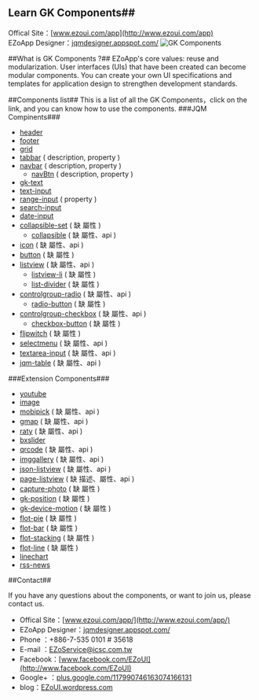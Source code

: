 ## Learn GK Components##
Offical Site：[www.ezoui.com/app](http://www.ezoui.com/app)  
EZoApp Designer：[jqmdesigner.appspot.com/](http://jqmdesigner.appspot.com/)
![GK Components](https://raw.githubusercontent.com/ezoapp/Learn-GK-Components/master/img/banner.jpg)
  
##What is GK Components ?##
EZoApp's core values: reuse and modularization. User interfaces (UIs) that have been created can become modular components. You can create your own UI specifications and templates for application design to strengthen development standards.

##Components list##
This is a list of all the GK Components，click on the link, and you can know how to use the components.
###JQM Compinents###
* [header](https://github.com/ezoapp/Learn-GK-Components/blob/master/docs/GKComponent-header.md)
* [footer](https://github.com/ezoapp/Learn-GK-Components/blob/master/docs/GKComponent-footer.md)
* [grid](https://github.com/ezoapp/Learn-GK-Components/blob/master/docs/GKComponent-grid.md)
* [tabbar](https://github.com/ezoapp/Learn-GK-Components/blob/master/docs/GKComponent-tabbar.md) ( description, property )
* [navbar](https://github.com/ezoapp/Learn-GK-Components/blob/master/docs/GKComponent-navbar.md) ( description, property )
	* [navBtn](https://github.com/ezoapp/Learn-GK-Components/blob/master/docs/GKComponent-navbtn.md) ( description, property )
* [gk-text](https://github.com/ezoapp/Learn-GK-Components/blob/master/docs/GKComponent-gk-text.md)
* [text-input](https://github.com/ezoapp/Learn-GK-Components/blob/master/docs/GKComponent-text-input.md)
* [range-input](https://github.com/ezoapp/Learn-GK-Components/blob/master/docs/GKComponent-range-input.md) ( property )
* [search-input](https://github.com/ezoapp/Learn-GK-Components/blob/master/docs/GKComponent-search-input.md)
* [date-input](https://github.com/ezoapp/Learn-GK-Components/blob/master/docs/GKComponent-date-input.md)
* [collapsible-set](https://github.com/ezoapp/Learn-GK-Components/blob/master/docs/GKComponent-collapsible-set.md) ( 缺 屬性 )
	* [collapsible](https://github.com/ezoapp/Learn-GK-Components/blob/master/docs/GKComponent-collapsible.md) ( 缺 屬性、api )
* [icon](https://github.com/ezoapp/Learn-GK-Components/blob/master/docs/GKComponent-icon.md) ( 缺 屬性、api )
* [button](https://github.com/ezoapp/Learn-GK-Components/blob/master/docs/GKComponent-button.md) ( 缺 屬性 )
* [listview](https://github.com/ezoapp/Learn-GK-Components/blob/master/docs/GKComponent-listview.md) ( 缺 屬性、api )
	* [listview-li](https://github.com/ezoapp/Learn-GK-Components/blob/master/docs/GKComponent-listview-li.md) ( 缺 屬性 )
	* [list-divider](https://github.com/ezoapp/Learn-GK-Components/blob/master/docs/GKComponent-list-divider.md) ( 缺 屬性 )
* [controlgroup-radio](https://github.com/ezoapp/Learn-GK-Components/blob/master/docs/GKComponent-controlgroup-radio.md) ( 缺 屬性、api )
	* [radio-button](https://github.com/ezoapp/Learn-GK-Components/blob/master/docs/GKComponent-radio-button.md) ( 缺 屬性 )
* [controlgroup-checkbox](https://github.com/ezoapp/Learn-GK-Components/blob/master/docs/GKComponent-controlgroup-checkbox.md) ( 缺 屬性、api )
	* [checkbox-button](https://github.com/ezoapp/Learn-GK-Components/blob/master/docs/GKComponent-checkbox-button.md) ( 缺 屬性 )
* [flipwitch](https://github.com/ezoapp/Learn-GK-Components/blob/master/docs/GKComponent-flipwitch.md) ( 缺 屬性 )
* [selectmenu](https://github.com/ezoapp/Learn-GK-Components/blob/master/docs/GKComponent-selectmenu.md) ( 缺 屬性、api )
* [textarea-input](https://github.com/ezoapp/Learn-GK-Components/blob/master/docs/GKComponent-textarea-input.md) ( 缺 屬性、api )
* [jqm-table](https://github.com/ezoapp/Learn-GK-Components/blob/master/docs/GKComponent-jqm-table.md) ( 缺 屬性、api )

###Extension Components###
* [youtube](https://github.com/ezoapp/Learn-GK-Components/blob/master/docs/GKComponent-youtube.md)
* [image](https://github.com/ezoapp/Learn-GK-Components/blob/master/docs/GKComponent-image.md)
* [mobipick](https://github.com/ezoapp/Learn-GK-Components/blob/master/docs/GKComponent-mobipick.md) ( 缺 屬性、api )
* [gmap](https://github.com/ezoapp/Learn-GK-Components/blob/master/docs/GKComponent-gmap.md) ( 缺 屬性、api )
* [raty](https://github.com/ezoapp/Learn-GK-Components/blob/master/docs/GKComponent-raty.md) ( 缺 屬性、api )
* [bxslider](https://github.com/ezoapp/Learn-GK-Components/blob/master/docs/GKComponent-bxslider.md)
* [qrcode](https://github.com/ezoapp/Learn-GK-Components/blob/master/docs/GKComponent-qrcode.md) ( 缺 屬性、api )
* [imggallery](https://github.com/ezoapp/Learn-GK-Components/blob/master/docs/GKComponent-imggallery.md) ( 缺 屬性、api )
* [json-listview](https://github.com/ezoapp/Learn-GK-Components/blob/master/docs/GKComponent-json-listview.md) ( 缺 屬性、api )
* [page-listview](https://github.com/ezoapp/Learn-GK-Components/blob/master/docs/GKComponent-page-listview.md) ( 缺 描述、屬性、api )
* [capture-photo](https://github.com/ezoapp/Learn-GK-Components/blob/master/docs/GKComponent-capture-photo.md) ( 缺 屬性 )
* [gk-position](https://github.com/ezoapp/Learn-GK-Components/blob/master/docs/GKComponent-gk-position.md) ( 缺 屬性 )
* [gk-device-motion](https://github.com/ezoapp/Learn-GK-Components/blob/master/docs/GKComponent-gk-device-motion.md) ( 缺 屬性 )
* [flot-pie](https://github.com/ezoapp/Learn-GK-Components/blob/master/docs/GKComponent-flot-pie.md) ( 缺 屬性 )
* [flot-bar](https://github.com/ezoapp/Learn-GK-Components/blob/master/docs/GKComponent-flot-bar.md) ( 缺 屬性 )
* [flot-stacking](https://github.com/ezoapp/Learn-GK-Components/blob/master/docs/GKComponent-flot-stacking.md) ( 缺 屬性 )
* [flot-line](https://github.com/ezoapp/Learn-GK-Components/blob/master/docs/GKComponent-flot-line.md) ( 缺 屬性 )
* [linechart](https://github.com/ezoapp/Learn-GK-Components/blob/master/docs/GKComponent-linechart.md)
* [rss-news](https://github.com/ezoapp/Learn-GK-Components/blob/master/docs/GKComponent-rss-news.md)



##Contact##

If you have any questions about the components, or want to join us, please contact us.  

* Offical Site：[www.ezoui.com/app/](http://www.ezoui.com/app/)
* EZoApp Designer：[jqmdesigner.appspot.com/](http://jqmdesigner.appspot.com/)
* Phone ：+886-7-535 0101 # 35618
* E-mail ：[EZoService@icsc.com.tw](mailto:EZoService@icsc.com.tw)  
* Facebook：[www.facebook.com/EZoUI](http://www.facebook.com/EZoUI)  
* Google+ ：[plus.google.com/117990746163074166131](http://plus.google.com/117990746163074166131)  
* blog：[EZoUI.wordpress.com](http://EZoUI.wordpress.com)

